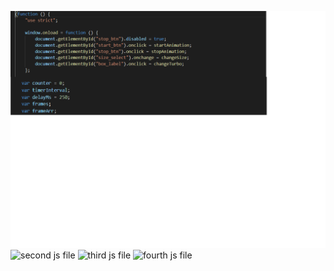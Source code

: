 
![first js file](https://github.com/hgebrekidan/cs445_labs/blob/main/lab4/first.png)
![second js file]()
![third js file]()
![fourth js file]()
